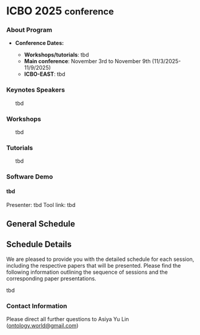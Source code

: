 <br>
<h1> ICBO 2025 <small>conference</small></h1>

### About Program

  <ul>
    <li><b>Conference Dates:</b></li>  
    <ul>
        <li><b>Workshops/tutorials</b>: tbd </li>
        <li><b>Main conference</b>: November 3rd to November 9th (11/3/2025-11/9/2025)</li>
        <li><b>ICBO-EAST</b>: tbd</li>
    </ul>
</ul>

### Keynotes Speakers

<ul>
    tbd
</ul>

### Workshops

<ul>
 tbd
</ul>

### Tutorials

<ul>
   tbd
</ul>

### Software Demo

<h4>tbd</h4>
Presenter: tbd
Tool link: tbd

## General Schedule


## Schedule Details

<p>We are pleased to provide you with the detailed schedule for each session, including the respective papers that will be presented. Please find the following information outlining the sequence of sessions and the corresponding paper presentations.</p>                 

tbd


### Contact Information 

Please direct all further questions to Asiya Yu Lin (ontology.world@gmail.com)


